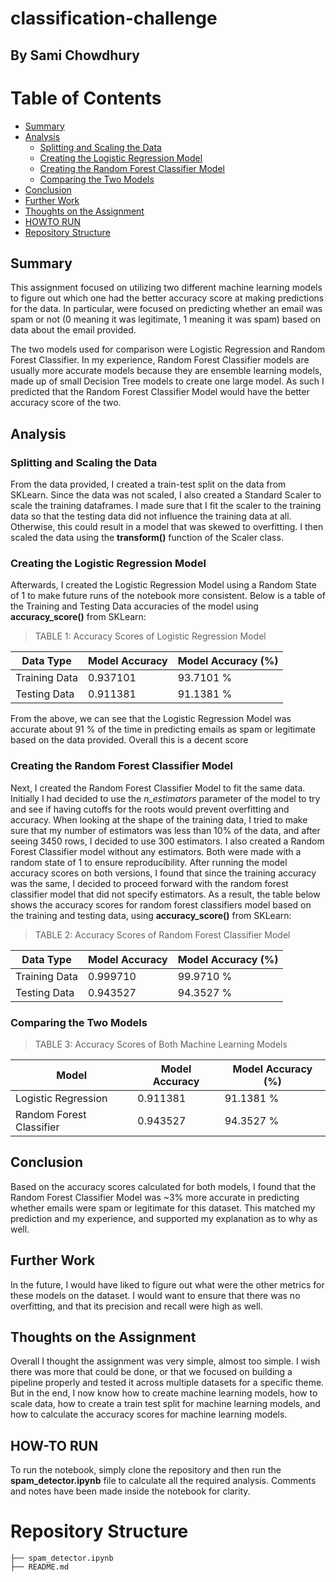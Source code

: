 # classification-challenge
## By Sami Chowdhury

# Table of Contents

- [Summary](#summary)
- [Analysis](#analysis)
    - [Splitting and Scaling the Data](#splitting-and-scaling-the-data)
    - [Creating the Logistic Regression Model](#creating-the-logistic-regression-model)
    - [Creating the Random Forest Classifier Model](#creating-the-random-forest-classifier-model)
    - [Comparing the Two Models](#comparing-the-two-models)
- [Conclusion](#conclusion)
- [Further Work](#further-work)
- [Thoughts on the Assignment](#thoughts-on-the-assignment)
- [HOWTO RUN](#howto-run)
- [Repository Structure](#repository-structure)

## Summary

This assignment focused on utilizing two different machine learning models to figure out which one had the better accuracy score at making predictions for the data. In particular, were focused on predicting whether an email was spam or not (0 meaning it was legitimate, 1 meaning it was spam) based on data about the email provided. 

The two models used for comparison were Logistic Regression and Random Forest Classifier. In my experience, Random Forest Classifier models are usually more accurate models because they are ensemble learning models, made up of small Decision Tree models to create one large model. As such I predicted that the Random Forest Classifier Model would have the better accuracy score of the two.

## Analysis

### Splitting and Scaling the Data

From the data provided, I created a train-test split on the data from SKLearn. Since the data was not scaled, I also created a Standard Scaler to scale the training dataframes. I made sure that I fit the scaler to the training data so that the testing data did not influence the training data at all. Otherwise, this could result in a model that was skewed to overfitting. I then scaled the data using the **transform()** function of the Scaler class. 

### Creating the Logistic Regression Model

Afterwards, I created the Logistic Regression Model using a Random State of 1 to make future runs of the notebook more consistent. Below is a table of the Training and Testing Data accuracies of the model using **accuracy_score()** from SKLearn:

> TABLE 1: Accuracy Scores of Logistic Regression Model

| Data Type | Model Accuracy | Model Accuracy (%) |
| --------- | -------------- | ------------------ |
| Training Data | 0.937101 | 93.7101 % |
| Testing Data | 0.911381 | 91.1381 % |

From the above, we can see that the Logistic Regression Model was accurate about 91 % of the time in predicting emails as spam or legitimate based on the data provided. Overall this is a decent score

### Creating the Random Forest Classifier Model

Next, I created the Random Forest Classifier Model to fit the same data. Initially I had decided to use the *n_estimators* parameter of the model to try and see if having cutoffs for the roots would prevent overfitting and accuracy. When looking at the shape of the training data, I tried to make sure that my number of estimators was less than 10% of the data, and after seeing 3450 rows, I decided to use 300 estimators. I also created a Random Forest Classifier model without any estimators. Both were made with a random state of 1 to ensure reproducibility. After running the model accuracy scores on both versions, I found that since the training accuracy was the same, I decided to proceed forward with the random forest classifier model that did not specify estimators. As a result, the table below shows the accuracy scores for random forest classifiers model based on the training and testing data, using **accuracy_score()** from SKLearn:

> TABLE 2: Accuracy Scores of Random Forest Classifier Model

| Data Type | Model Accuracy | Model Accuracy (%) |
| --------- | -------------- | ------------------ |
| Training Data | 0.999710 | 99.9710 % |
| Testing Data | 0.943527 | 94.3527 % |

### Comparing the Two Models

> TABLE 3: Accuracy Scores of Both Machine Learning Models


| Model | Model Accuracy | Model Accuracy (%) |
| --------- | -------------- | ------------------ |
| Logistic Regression | 0.911381 | 91.1381 % |
| Random Forest Classifier | 0.943527 | 94.3527 % |

## Conclusion

Based on the accuracy scores calculated for both models, I found that the Random Forest Classifier Model was ~3% more accurate in predicting whether emails were spam or legitimate for this dataset. This matched my prediction and my experience, and supported my explanation as to why as well. 

## Further Work

In the future, I would have liked to figure out what were the other metrics for these models on the dataset. I would want to ensure that there was no overfitting, and that its precision and recall were high as well. 

## Thoughts on the Assignment

Overall I thought the assignment was very simple, almost too simple. I wish there was more that could be done, or that we focused on building a pipeline properly and tested it across multiple datasets for a specific theme. But in the end, I now know how to create machine learning models, how to scale data, how to create a train test split for machine learning models, and how to calculate the accuracy scores for machine learning models. 

## HOW-TO RUN

To run the notebook, simply clone the repository and then run the **spam_detector.ipynb** file to calculate all the required analysis. Comments and notes have been made inside the notebook for clarity. 

# Repository Structure

```
├── spam_detector.ipynb
├── README.md
```